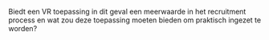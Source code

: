 Biedt een VR toepassing in dit geval een meerwaarde in het recruitment process en wat zou deze toepassing moeten bieden om praktisch ingezet te worden?